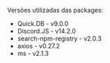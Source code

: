 Versões utilizadas das packages:

- Quick.DB - v9.0.0
- Discord.JS - v14.2.0
- search-npm-registry - v2.0.3
- axios - v0.27.2
- ms - v2.1.3